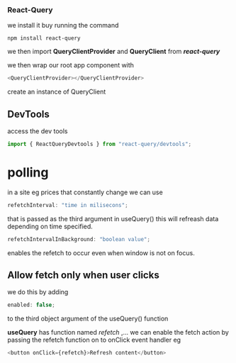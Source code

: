 ### React-Query

we install it buy running the command

`npm install react-query`

we then import **QueryClientProvider** and **QueryClient** from **_react-query_**

we then wrap our root app component with

```js
<QueryClientProvider></QueryClientProvider>
```

create an instance of QueryClient

## DevTools

access the dev tools

```js
import { ReactQueryDevtools } from "react-query/devtools";
```

# polling

in a site eg prices that constantly change we can use

```js
refetchInterval: "time in milisecons";
```

that is passed as the third argument in useQuery() this will refreash data depending on time specified.

```js
refetchIntervalInBackground: "boolean value";
```

enables the refetch to occur even when window is not on focus.

## Allow fetch only when user clicks

we do this by adding

```js
enabled: false;
```

to the third object argument of the useQuery() function

**useQuery** has function named _refetch_ ,... we can enable the fetch action by passing the refetch function on to onClick event handler eg

```js
<button onClick={refetch}>Refresh content</button>
```
